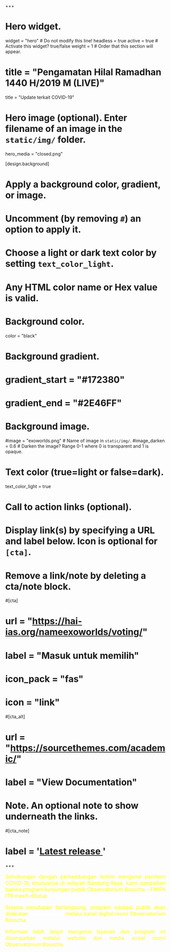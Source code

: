 +++
# Hero widget.
widget = "hero"  # Do not modify this line!
headless = true
active = true  # Activate this widget? true/false
weight = 1  # Order that this section will appear.

# title = "Pengamatan Hilal Ramadhan 1440 H/2019 M (LIVE)"
title = "Update terkait COVID-19"

# Hero image (optional). Enter filename of an image in the `static/img/` folder.
hero_media = "closed.png"

[design.background]
  # Apply a background color, gradient, or image.
  #   Uncomment (by removing `#`) an option to apply it.
  #   Choose a light or dark text color by setting `text_color_light`.
  #   Any HTML color name or Hex value is valid.

  # Background color.
  color = "black"
  
  # Background gradient.
  # gradient_start = "#172380"
  # gradient_end = "#2E46FF"
  
  # Background image.
  #image = "exoworlds.png"  # Name of image in `static/img/`.
  #image_darken = 0.6  # Darken the image? Range 0-1 where 0 is transparent and 1 is opaque.

  # Text color (true=light or false=dark).
  text_color_light = true

# Call to action links (optional).
#   Display link(s) by specifying a URL and label below. Icon is optional for `[cta]`.
#   Remove a link/note by deleting a cta/note block.
#[cta]
#  url = "https://hai-ias.org/nameexoworlds/voting/"
#  label = "Masuk untuk memilih"
#  icon_pack = "fas"
#  icon = "link"
  
#[cta_alt]
#  url = "https://sourcethemes.com/academic/"
#  label = "View Documentation"

# Note. An optional note to show underneath the links.
#[cta_note]
#  label = '<a id="academic-release" href="https://sourcethemes.com/academic/updates" data-repo="gcushen/hugo-academic">Latest release <!-- V --></a>'
+++

<!-- {{< youtube "4EMrOhBZMSo">}} -->

<!-- <img src="/img/hilal-ramadhan-2019/bosscha.jpg" width="500"/> | <img src="/img/hilal-ramadhan-2019/kupang.jpg" width="500"/> -->

<!-- 
**********************************
  pakai markdown table
**********************************
 -->
<!-- Observatorium Bosscha | Kupang
------- | ------- 
<img src="/img/hilal-ramadhan-2019/bosscha.jpg" width="500"/> | {{< youtube 4EMrOhBZMSo >}} -->
<!-- Cek tautan [berikut]({{< ref "/post/ramadhan-2019/index.md" >}}) untuk lengkapnya. *Press release* bisa diunduh pada tautan {{% staticref "files/press-release-ramadhan-2019.pdf" "newtab" %}}berikut{{% /staticref %}}. -->

<!-- {{< youtube 4EMrOhBZMSo >}} -->

<!-- 
*******************************
  Pakai Flex Boxes
*******************************
 -->
<!-- <div style="display:flex">
     <div style="flex:1;padding-right:5px;">
          <img src="/img/hilal-ramadhan-2019/bosscha.png">
     </div>
     <div style="flex:1;padding-left:5px;">
          <img src="/img/hilal-ramadhan-2019/kupang.png">
     </div>
</div> -->

<!-- <font color='black'>Observatorium Bosscha mengucapkan turut berdukacita <br> atas meninggalnya guru kami</font> <br> <font color='yellow' size=6>Jorga Ibrahim D.Sc</font><br> <font color='black'>Semoga Beliau ditempatkan di tempat terbaik</font> -->

<style>
  pengumuman {
    text-align: justify;
  }
</style>

<pengumuman>
<p style="font-size:1rem;color:yellow">Sehubungan dengan  perkembangan terkini mengenai pandemi COVID-19, khususnya di wilayah Bandung Raya, kami sampaikan bahwa program kunjungan publik Observatorium Bosscha - FMIPA ITB masih ditutup <font color="white">setidaknya hingga pertengahan tahun 2021.</font></p>

<p style="font-size:1rem;color:yellow">Selama penutupan berlangsung, program edukasi publik akan dilakukan <font color="white">secara daring </font> melalui kanal digital resmi  Observatorium Bosscha. </p>

<p style="font-size:1rem;color:yellow">Informasi lebih lanjut mengenai layanan dan program ini disampaikan melalui website dan media sosial resmi Observatorium Bosscha.</p>
</pengumuman>

<!-- Informasi lebih lengkap tekan tombol di bawah ini: -->
<!-- Tanggal / Jam: 13 Juli 2019 / 15:30 WIB -->